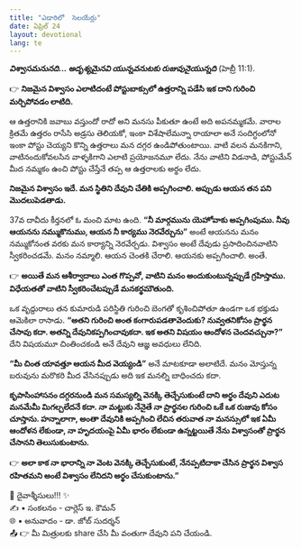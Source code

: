```yaml
---
title: "ఎడారిలో  సెలయేర్లు"
date: ఏప్రిల్ 24
layout: devotional
lang: te
---
```


***విశ్వాసమనునది... అదృశ్యమైనవి యున్నవనుటకు రుజువునైయున్నది***
(హెబ్రీ 11:1). 

👉 **నిజమైన విశ్వాసం ఎలాటిదంటే పోస్టుబాక్సులో ఉత్తరాన్ని పడేసి ఇక దాని గురించి మర్చిపోవడం లాటిది.**

 ఆ ఉత్తరానికి జవాబు వస్తుందో రాదో అని మనసు పీకుతూ ఉంటే అది అపనమ్మకమే. వారాల క్రితమే ఉత్తరం రాసేసి అడ్రసు తెలియకో, ఇంకా విశేషాలేమన్నా రాయాలా అనే సందిగ్ధంలోనో ఇంకా పోస్టు చెయ్యని కొన్ని ఉత్తరాలు మన దగ్గర ఉండిపోతుంటాయి. వాటి వలన మనకిగాని, వాటినందుకోవలసిన వాళ్ళకిగాని ఎలాటి ప్రయోజనమూ లేదు. నేను వాటిని విడనాడి, పోస్టుమేన్ మీద నమ్మకం ఉంచి పోస్టు చేస్తేనే తప్ప ఆ ఉత్తరాలకు అర్థం లేదు.

**నిజమైన విశ్వాసం ఇదే. మన స్థితిని దేవుని చేతికి అప్పగించాలి. అప్పుడు ఆయన తన పని మొదలుపెడతాడు.**

 37వ దావీదు కీర్తనలో ఓ మంచి మాట ఉంది. 
**“నీ మార్గమును యెహోవాకు అప్పగింపుము. నీవు ఆయనను నమ్ముకొనుము, ఆయన నీ కార్యము నెరవేర్చును”** అంటే ఆయనను మనం నమ్ముకోనంత వరకు మన కార్యాన్ని నెరవేర్చడు. విశ్వాసం అంటే దేవుడు ప్రసాదించినవాటిని స్వీకరించడమే. మనం నమ్మాలి. ఆయన చెంతకి చేరాలి. ఆయనకు అప్పగించాలి. అంతే.

👉 **అయితే మన ఆశీర్వాదాలు ఎంత గొప్పవో, వాటిని మనం అందుకుంటున్నప్పుడే గ్రహిస్తాము. విధేయతతో వాటిని స్వీకరించేటప్పుడే మనకర్థమౌతుంది.**

ఒక వృద్దురాలు తన కుమారుడి పరిస్థితి గురించి బెంగతో కృశించిపోతూ ఉండగా ఒక భక్తుడు ఆమెకిలా రాసాడు. **“అతని గురించి అంత కంగారుపడతావెందుకు? నువ్వతనికోసం ప్రార్థన చేసావు కదా. అతన్ని దేవునికప్పగించావుకదా. ఇక అతని విషయం ఆందోళన చెందవచ్చునా?”** దేని విషయమూ చింతించకండి అనే దేవుని ఆజ్ఞ అవధులు లేనిది. 

**“మీ చింత యావత్తూ ఆయన మీద వెయ్యండి”** అనే మాటకూడా అలాటిదే. మనం మోస్తున్న బరువును మరొకరి మీద వేసినప్పుడు అది ఇక మనల్ని బాధించదు కదా. 

**కృపాసింహాసనం దగ్గరనుండి మన సమస్యల్ని వెనక్కి తెచ్చేసుకుంటే దాని అర్థం దేవుని ఎదుట మనమేమీ మిగల్చలేదనే కదా. నా మట్టుకు నేనైతే నా ప్రార్థనల గురించి ఒకే ఒక రుజువు కోసం చూస్తాను. హన్నాలాగా, అంతా దేవునికి అప్పగించి లేచిన తరువాత నా మనస్సులో ఇక ఏమీ ఆందోళన లేకుండా, నా హృదయంపై ఏమీ భారం లేకుండా ఉన్నట్టయితే నేను విశ్వాసంతో ప్రార్థన చేసానని తెలుసుకుంటాను.**

👉  **అలా కాక నా భారాన్ని నా వెంట వెనక్కి తెచ్చేసుకుంటే, నేనప్పటిదాకా చేసిన ప్రార్థన విశ్వాస రహితమని అంటే విశ్వాసం లేనిదని అర్థం చేసుకుంటాను.”**


<div class="blessing">🙏 <span class="bless-text">దైవాశ్శీసులు!!!</span> ✨</div>

<div class="credit">✍️ <span class="credit-text">▪ సంకలనం - చార్లెస్ ఇ. కౌమన్</span></div>
<div class="credit">🌐 <span class="credit-text">▪ అనువాదం - డా. జోబ్ సుదర్శన్</span></div>


<div class="share">📤 👉 <span class="share-text">మీ మిత్రులకు share చేసి మీ వంతుగా దేవుని పని చేయండి.</span></div>
